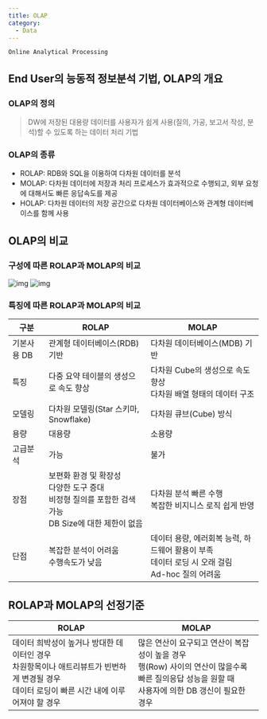 ```yaml
---
title: OLAP
category:
  - Data
---
```


`Online Analytical Processing`

## End User의 능동적 정보분석 기법, OLAP의 개요
### OLAP의 정의
> DW에 저장된 대용량 데이터를 사용자가 쉽게 사용(질의, 가공, 보고서 작성, 분석)할 수 있도록 하는 데이터 처리 기법

### OLAP의 종류
* ROLAP: RDB와 SQL을 이용하여 다차원 데이터를 분석
* MOLAP: 다차원 데이터에 저장과 처리 프로세스가 효과적으로 수행되고, 외부 요청에 대해서도 빠른 응답속도를 제공
* HOLAP: 다차원 데이터의 저장 공간으로 다차원 데이터베이스와 관계형 데이터베이스를 함께 사용

## OLAP의 비교
### 구성에 따른 ROLAP과 MOLAP의 비교

![img](http://image.slidesharecdn.com/olap-131028115452-phpapp02/95/olap-15-638.jpg?cb=1382961374)
![img](http://image.slidesharecdn.com/olap-131028115452-phpapp02/95/olap-12-638.jpg?cb=1382961374)

### 특징에 따른 ROLAP과 MOLAP의 비교

|구분|ROLAP|MOLAP|
|---|-----|-----|
|기본사용 DB|관계형 데이터베이스(RDB) 기반 |다차원 데이터베이스(MDB) 기반 |
|특징|다중 요약 테이블의 생성으로 속도 향상 |다차원 Cube의 생성으로 속도향상<br>다차원 배열 형태의 데이터 구조 |
|모델링|다차원 모델링(Star 스키마, Snowflake) |다차원 큐브(Cube) 방식 |
|용량|대용량 |소용량 |
|고급분석|가능 |불가 |
|장점|보편화 환경 및 확장성<br>다양한 도구 증대<br>비정형 질의를 포함한 검색 가능<br>DB Size에 대한 제한이 없음 |다차원 분석 빠른 수행<br>복잡한 비지니스 로직 쉽게 반영 |
|단점|복잡한 분석이 어려움<br>수행속도가 낮음 |데이터 용량, 에러회복 능력, 하드웨어 활용이 부족<br>데이터 로딩 시 오래 걸림<br>Ad-hoc 질의 어려움 |

## ROLAP과 MOLAP의 선정기준

|ROLAP|MOLAP|
|-----|-----|
|데이터 희박성이 높거나 방대한 데이터인 경우<br>차원항목이나 애트리뷰트가 빈번하게 변경될 경우<br>데이터 로딩이 빠른 시간 내에 이루어져야 할 경우 |많은 연산이 요구되고 연산이 복잡성이 높을 경우<br>행(Row) 사이의 연산이 많을수록<br>빠른 질의응답 성능을 원할 때<br>사용자에 의한 DB 갱신이 필요한 경우 |
